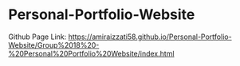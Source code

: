 # Personal-Portfolio-Website

Github Page Link:
https://amiraizzati58.github.io/Personal-Portfolio-Website/Group%2018%20-%20Personal%20Portfolio%20Website/index.html
